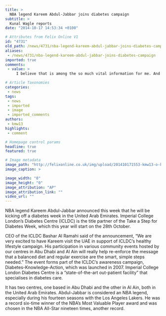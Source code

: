 ```yaml
---
title: >
  NBA legend Kareem Abdul-Jabbar joins diabetes campaign
subtitle: >
  Kunal Wagle reports
date: "2014-10-17 14:53:34 +0100"

# Attributes from Felix Online V1
id: "4731"
old_path: /news/4731/nba-legend-kareem-abdul-jabbar-joins-diabetes-campaign
aliases:
 - /news/4731/nba-legend-kareem-abdul-jabbar-joins-diabetes-campaign
imported: true
comments:
 - value: >
     I believe that is among the so much vital information for me. And i'm happy reading your article. But want to remark on few basic things, The web site style is ideal, the articles is truly great : D. Excellent process, cheers <br>canadian goose jas kopen http://www.n11.nl/?nl-canadian-goose-jas-kopen-9697.html,This is a topic that's close to my heart... Thank you! Exactly where are your contact details though? <br>occhiali da sole ray ban femminili http://www.targettisportingclub.it/?it-occhiali-da-sole-ray-ban-femminili-24798.html,I enjoy looking at your website. thnx!| <br>nba 2k16 mt sell http://www.blogghy.com/blog.php?user=nfl15coinsexpert&amp;note=650681

# Article Taxonomies
categories:
 - news
tags:
 - news
 - imported
 - image
 - imported_comments
authors:
 - kmw13
highlights:
 - comment

# Homepage control params
headline: true
featured: true

# Image metadata
image_path: "http://felixonline.co.uk/img/upload/201410171553-kmw13-o-kareem-abdul-jabbar-statue-facebook.jpg"
image_caption: >

image_width: "0"
image_height: "0"
image_attribution: "AP"
image_attribution_link: ""
video_url: ""
---
```


NBA legend Kareem Abdul-Jabbar announced this week that he will be kicking off a diabetes week in the United Arab Emirates. Imperial College London’s Diabetes Centre (ICLDC) is the title partner of the Take a Step for Diabetes Week, which this year will start on the 28th October.

CEO of the ICLDC Bashar Al Ramahi said of the announcement, “We are very excited to have Kareem visit the UAE in support of ICLDC’s healthy lifestyle campaign. His participation in various community events hosted by our centres in Abu Dhabi and Al Ain will really help re-enforce the message that a balanced diet and regular exercise are the smart, simple steps needed.” The event forms part of the ICLDC’s awareness campaign, Diabetes-Knowledge-Action, which was launched in 2007. Imperial College London Diabetes Centre is a “state-of-the-art out-patient facility” that specialises in diabetes care.

It has two centres, one based in Abu Dhabi and the other in Al Ain, both in the United Arab Emirates. Abdul-Jabbar is considered an NBA legend, especially during his fourteen seasons with the Los Angeles Lakers. He was a record six-time winner of the NBA’s Most Valuable Player award and was chosen in the NBA All-Star nineteen times, another record.
